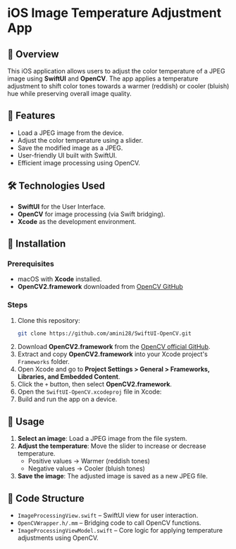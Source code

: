# iOS Image Temperature Adjustment App

## 📌 Overview
This iOS application allows users to adjust the color temperature of a JPEG image using **SwiftUI** and **OpenCV**. The app applies a temperature adjustment to shift color tones towards a warmer (reddish) or cooler (bluish) hue while preserving overall image quality.

## 🚀 Features
- Load a JPEG image from the device.
- Adjust the color temperature using a slider.
- Save the modified image as a JPEG.
- User-friendly UI built with SwiftUI.
- Efficient image processing using OpenCV.

## 🛠️ Technologies Used
- **SwiftUI** for the User Interface.
- **OpenCV** for image processing (via Swift bridging).
- **Xcode** as the development environment.

## 🔧 Installation
### Prerequisites
- macOS with **Xcode** installed.
- **OpenCV2.framework** downloaded from [OpenCV GitHub](https://github.com/opencv/opencv)

### Steps
1. Clone this repository:
   ```sh
   git clone https://github.com/amini28/SwiftUI-OpenCV.git
   ```
2. Download **OpenCV2.framework** from the [OpenCV official GitHub](https://github.com/opencv/opencv/releases).
3. Extract and copy **OpenCV2.framework** into your Xcode project's `Frameworks` folder.
4. Open Xcode and go to **Project Settings > General > Frameworks, Libraries, and Embedded Content**.
5. Click the `+` button, then select **OpenCV2.framework**.
6. Open the `SwiftUI-OpenCV.xcodeproj` file in Xcode:
7. Build and run the app on a device.

## 📸 Usage
1. **Select an image**: Load a JPEG image from the file system.
2. **Adjust the temperature**: Move the slider to increase or decrease temperature.
   - Positive values → Warmer (reddish tones)
   - Negative values → Cooler (bluish tones)
3. **Save the image**: The adjusted image is saved as a new JPEG file.

## 📑 Code Structure
- `ImageProcessingView.swift` – SwiftUI view for user interaction.
- `OpenCVWrapper.h/.mm` – Bridging code to call OpenCV functions.
- `ImageProcessingViewModel.swift` – Core logic for applying temperature adjustments using OpenCV.
